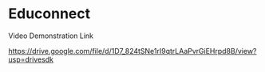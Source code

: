 # Educonnect

Video Demonstration Link

https://drive.google.com/file/d/1D7_824tSNe1rI9qtrLAaPvrGiEHrpd8B/view?usp=drivesdk
